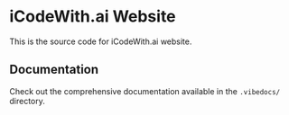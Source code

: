 # iCodeWith.ai Website

This is the source code for iCodeWith.ai website.

## Documentation

Check out the comprehensive documentation available in the `.vibedocs/` directory.